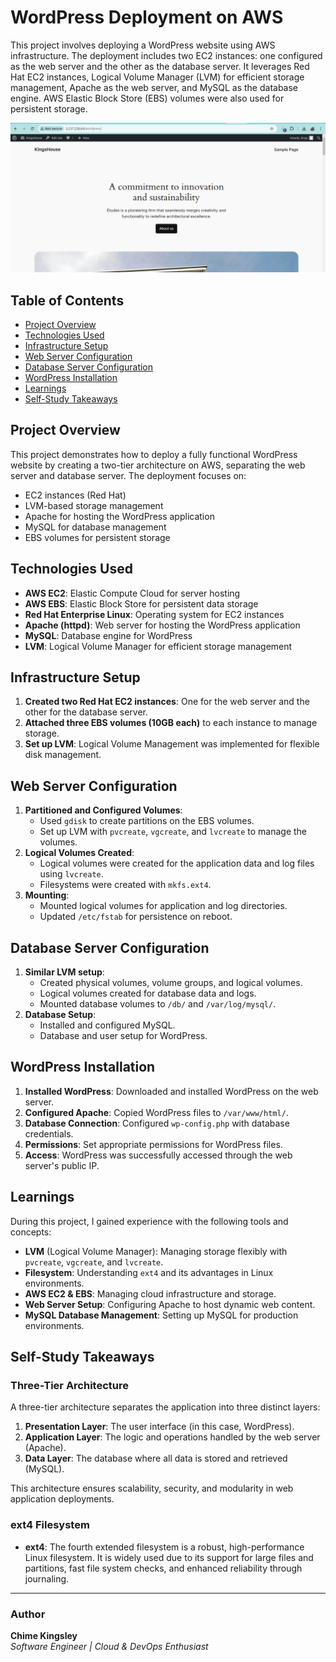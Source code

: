 
# WordPress Deployment on AWS

This project involves deploying a WordPress website using AWS infrastructure. The deployment includes two EC2 instances: one configured as the web server and the other as the database server. It leverages Red Hat EC2 instances, Logical Volume Manager (LVM) for efficient storage management, Apache as the web server, and MySQL as the database engine. AWS Elastic Block Store (EBS) volumes were also used for persistent storage.

![WordPress](images/wordpress/wordpresss.png)

## Table of Contents
- [Project Overview](#project-overview)
- [Technologies Used](#technologies-used)
- [Infrastructure Setup](#infrastructure-setup)
- [Web Server Configuration](#web-server-configuration)
- [Database Server Configuration](#database-server-configuration)
- [WordPress Installation](#wordpress-installation)
- [Learnings](#learnings)
- [Self-Study Takeaways](#self-study-takeaways)

## Project Overview
This project demonstrates how to deploy a fully functional WordPress website by creating a two-tier architecture on AWS, separating the web server and database server. The deployment focuses on:
- EC2 instances (Red Hat)
- LVM-based storage management
- Apache for hosting the WordPress application
- MySQL for database management
- EBS volumes for persistent storage

## Technologies Used
- **AWS EC2**: Elastic Compute Cloud for server hosting
- **AWS EBS**: Elastic Block Store for persistent data storage
- **Red Hat Enterprise Linux**: Operating system for EC2 instances
- **Apache (httpd)**: Web server for hosting the WordPress application
- **MySQL**: Database engine for WordPress
- **LVM**: Logical Volume Manager for efficient storage management

## Infrastructure Setup
1. **Created two Red Hat EC2 instances**: One for the web server and the other for the database server.
2. **Attached three EBS volumes (10GB each)** to each instance to manage storage.
3. **Set up LVM**: Logical Volume Management was implemented for flexible disk management.

## Web Server Configuration
1. **Partitioned and Configured Volumes**:
    - Used `gdisk` to create partitions on the EBS volumes.
    - Set up LVM with `pvcreate`, `vgcreate`, and `lvcreate` to manage the volumes.
2. **Logical Volumes Created**:
    - Logical volumes were created for the application data and log files using `lvcreate`.
    - Filesystems were created with `mkfs.ext4`.
3. **Mounting**:
    - Mounted logical volumes for application and log directories.
    - Updated `/etc/fstab` for persistence on reboot.

## Database Server Configuration
1. **Similar LVM setup**:
    - Created physical volumes, volume groups, and logical volumes.
    - Logical volumes created for database data and logs.
    - Mounted database volumes to `/db/` and `/var/log/mysql/`.
2. **Database Setup**:
    - Installed and configured MySQL.
    - Database and user setup for WordPress.

## WordPress Installation
1. **Installed WordPress**: Downloaded and installed WordPress on the web server.
2. **Configured Apache**: Copied WordPress files to `/var/www/html/`.
3. **Database Connection**: Configured `wp-config.php` with database credentials.
4. **Permissions**: Set appropriate permissions for WordPress files.
5. **Access**: WordPress was successfully accessed through the web server's public IP.

## Learnings
During this project, I gained experience with the following tools and concepts:
- **LVM** (Logical Volume Manager): Managing storage flexibly with `pvcreate`, `vgcreate`, and `lvcreate`.
- **Filesystem**: Understanding `ext4` and its advantages in Linux environments.
- **AWS EC2 & EBS**: Managing cloud infrastructure and storage.
- **Web Server Setup**: Configuring Apache to host dynamic web content.
- **MySQL Database Management**: Setting up MySQL for production environments.

## Self-Study Takeaways

### Three-Tier Architecture
A three-tier architecture separates the application into three distinct layers:
1. **Presentation Layer**: The user interface (in this case, WordPress).
2. **Application Layer**: The logic and operations handled by the web server (Apache).
3. **Data Layer**: The database where all data is stored and retrieved (MySQL).

This architecture ensures scalability, security, and modularity in web application deployments.

### ext4 Filesystem
- **ext4**: The fourth extended filesystem is a robust, high-performance Linux filesystem. It is widely used due to its support for large files and partitions, fast file system checks, and enhanced reliability through journaling.

---

### Author
**Chime Kingsley**  
*Software Engineer | Cloud & DevOps Enthusiast*
